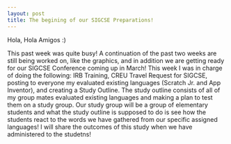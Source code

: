 ```yaml
---
layout: post
title: The begining of our SIGCSE Preparations! 
---
```



Hola, Hola Amigos :)

This past week was quite busy! A continuation of the past two weeks are still being worked on, like the graphics, and in addition we are 
getting ready for our SIGCSE Conference coming up in March! This week I was in charge of doing the following: IRB Training, CREU Travel 
Request for SIGCSE, posting to everyone my evaluated existing languages (Scratch Jr. and App Inventor), and creating a Study Outline. The 
study outline consists of all of my group mates evaluated existing languages and making a plan to test them on a study group. Our study 
group will be a group of elementary students and what the study outline is supposed to do is see how the students react to the words we 
have gathered from our specific assigned languages! I will share the outcomes of this study when we have administered to the studetns!
